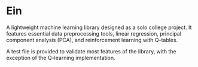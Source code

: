 # Ein
A lightweight machine learning library designed as a solo college project. It features essential data preprocessing tools, linear regression, principal component analysis (PCA), and reinforcement learning with Q-tables.

A test file is provided to validate most features of the library, with the exception of the Q-learning implementation.
